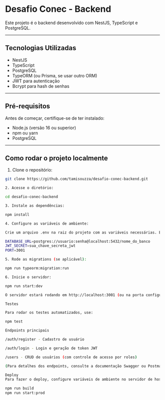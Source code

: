 ﻿# Desafio Conec - Backend

Este projeto é o backend desenvolvido com NestJS, TypeScript e PostgreSQL.

---

## Tecnologias Utilizadas

- NestJS  
- TypeScript  
- PostgreSQL  
- TypeORM (ou Prisma, se usar outro ORM)  
- JWT para autenticação  
- Bcrypt para hash de senhas  

---

## Pré-requisitos

Antes de começar, certifique-se de ter instalado:

- Node.js (versão 16 ou superior)  
- npm ou yarn  
- PostgreSQL  

---

## Como rodar o projeto localmente

1. Clone o repositório:

```bash
git clone https://github.com/tamisouzza/desafio-conec-backend.git

2. Acesse o diretório:

cd desafio-conec-backend

3. Instale as dependências:

npm install

4. Configure as variáveis de ambiente:

Crie um arquivo .env na raiz do projeto com as variáveis necessárias. Exemplo:

DATABASE_URL=postgres://usuario:senha@localhost:5432/nome_do_banco
JWT_SECRET=sua_chave_secreta_jwt
PORT=3001

5. Rode as migrations (se aplicável):

npm run typeorm:migration:run

6. Inicie o servidor:

npm run start:dev

O servidor estará rodando em http://localhost:3001 (ou na porta configurada).

Testes

Para rodar os testes automatizados, use:

npm test

Endpoints principais

/auth/register - Cadastro de usuário

/auth/login - Login e geração de token JWT

/users - CRUD de usuários (com controle de acesso por roles)

(Para detalhes dos endpoints, consulte a documentação Swagger ou Postman)

Deploy
Para fazer o deploy, configure variáveis de ambiente no servidor de hospedagem e execute o build:

npm run build
npm run start:prod




